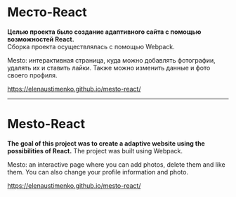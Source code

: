 # **Место-React** 

**Целью проекта было создание адаптивного сайта с помощью возможностей React.**    
Сборка проекта осуществлялась с помощью Webpack.

Mesto: интерактивная страница, куда можно добавлять фотографии, удалять их и ставить лайки.
Также можно изменить данные и фото своего профиля.

https://elenaustimenko.github.io/mesto-react/
______________

# **Mesto-React**  

**The goal of this project was to create a adaptive website using the possibilities of React.** 
The project was built using Webpack. 

Mesto: an interactive page where you can add photos, delete them and like them.
You can also change your profile information and photo.

https://elenaustimenko.github.io/mesto-react/